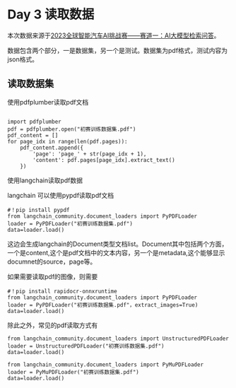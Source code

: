 # Day 3 读取数据

本次数据来源于[2023全球智能汽车AI挑战赛——赛道一：AI大模型检索问答](https://tianchi.aliyun.com/competition/entrance/532154)。

数据包含两个部分，一是数据集，另一个是测试。数据集为pdf格式，测试内容为json格式。

## 读取数据集

使用pdfplumber读取pdf文档

```{python}

import pdfplumber
pdf = pdfplumber.open("初赛训练数据集.pdf")
pdf_content = []
for page_idx in range(len(pdf.pages)):
    pdf_content.append({
        'page': 'page_' + str(page_idx + 1),
        'content': pdf.pages[page_idx].extract_text()
    })

```

使用langchain读取pdf数据

langchain 可以使用pypdf读取pdf文档

```{python}
#！pip install pypdf
from langchain_community.document_loaders import PyPDFLoader
loader = PyPDFLoader("初赛训练数据集.pdf")
data=loader.load()

```

这边会生成langchain的Document类型文档list。Document其中包括两个方面，一个是content,这个是pdf文档中的文本内容，另一个是metadata,这个能够显示documnet的source，page等。

如果需要读取pdf的图像，则需要

```{python}
#！pip install rapidocr-onnxruntime
from langchain_community.document_loaders import PyPDFLoader
loader = PyPDFLoader("初赛训练数据集.pdf"，extract_images=True)
data=loader.load()

```

除此之外，常见的pdf读取方式有

```{python}
from langchain_community.document_loaders import UnstructuredPDFLoader
loader = UnstructuredPDFLoader("初赛训练数据集.pdf")
data=loader.load()

```

```{python}
from langchain_community.document_loaders import PyMuPDFLoader
loader = PyMuPDFLoader("初赛训练数据集.pdf")
data=loader.load()

```
